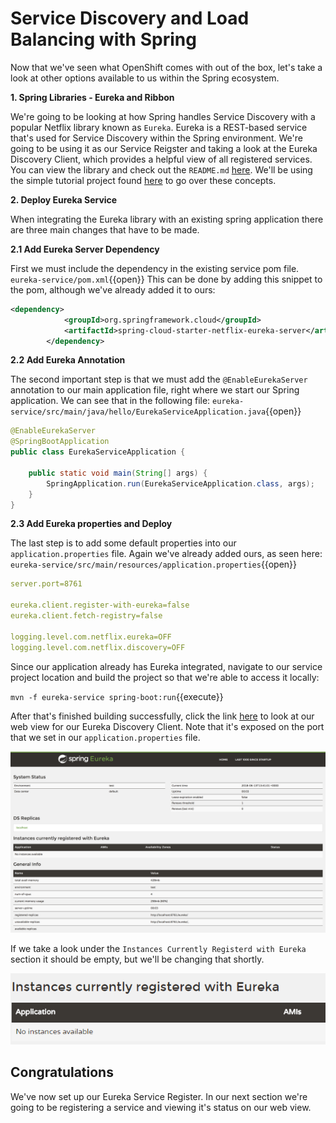 # Service Discovery and Load Balancing with Spring

Now that we've seen what OpenShift comes with out of the box, let's take a look at other options available to us within the Spring ecosystem.

**1. Spring Libraries - Eureka and Ribbon**

We're going to be looking at how Spring handles Service Discovery with a popular Netflix library known as `Eureka`. Eureka is a REST-based service that's used for Service Discovery within the Spring environment. We're going to be using it as our Service Reigster and taking a look at the Eureka Discovery Client, which provides a helpful view of all registered services. You can view the library and check out the `README.md` [here](https://github.com/Netflix/eureka).
We'll be using the simple tutorial project found [here](https://github.com/spring-guides/gs-service-registration-and-discovery) to go over these concepts.

**2. Deploy Eureka Service**

When integrating the Eureka library with an existing spring application there are three main changes that have to be made.

**2.1 Add Eureka Server Dependency**

First we must include the dependency in the existing service pom file. ``eureka-service/pom.xml``{{open}}
This can be done by adding this snippet to the pom, although we've already added it to ours:

```xml
<dependency>
			<groupId>org.springframework.cloud</groupId>
			<artifactId>spring-cloud-starter-netflix-eureka-server</artifactId>
		</dependency>
```

**2.2 Add Eureka Annotation**

The second important step is that we must add the `@EnableEurekaServer` annotation to our main application file, right where we start our Spring application. We can see that in the following file: ``eureka-service/src/main/java/hello/EurekaServiceApplication.java``{{open}}

```java
@EnableEurekaServer
@SpringBootApplication
public class EurekaServiceApplication {
    
    public static void main(String[] args) {
        SpringApplication.run(EurekaServiceApplication.class, args);
    }
}
```

**2.3 Add Eureka properties and Deploy**

The last step is to add some default properties into our `application.properties` file. Again we've already added ours, as seen here: ``eureka-service/src/main/resources/application.properties``{{open}}

```yaml
server.port=8761

eureka.client.register-with-eureka=false
eureka.client.fetch-registry=false

logging.level.com.netflix.eureka=OFF
logging.level.com.netflix.discovery=OFF
```
Since our application already has Eureka integrated, navigate to our service project location and build the project so that we're able to access it locally:

``mvn -f eureka-service spring-boot:run``{{execute}}

After that's finished building successfully, click the link [here](https://[[HOST_SUBDOMAIN]]-8761-[[KATACODA_HOST]].environments.katacoda.com/) to look at our web view for our Eureka Discovery Client. Note that it's exposed on the port that we set in our `application.properties` file.

![Eureka client](../../assets/middleware/rhoar-microservices/eureka-client.png)

If we take a look under the `Instances Currently Registerd with Eureka` section it should be empty, but we'll be changing that shortly.

![No Instances](../../assets/middleware/rhoar-microservices/eureka-no-instances.png)

## Congratulations

We've now set up our Eureka Service Register. In our next section we're going to be registering a service and viewing it's status on our web view.
